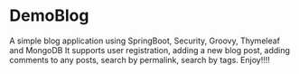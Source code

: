 # DemoBlog
A simple blog application using SpringBoot, Security, Groovy, Thymeleaf and MongoDB
It supports user registration, adding a new blog post, adding comments to any posts, search by permalink, search by tags.
Enjoy!!!!
